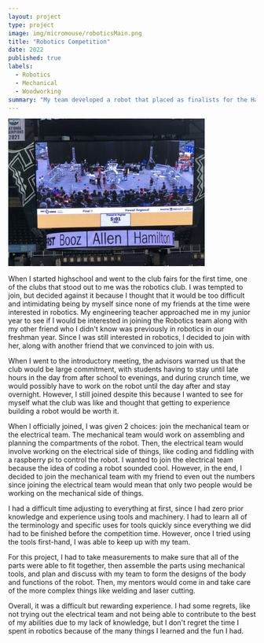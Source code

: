 ```yaml
---
layout: project
type: project
image: img/micromouse/roboticsMain.png
title: "Robotics Competition"
date: 2022
published: true
labels:
  - Robotics
  - Mechanical
  - Woodworking
summary: "My team developed a robot that placed as finalists for the Hawaii Regional First Robotics Competition."
---
```


<div class="text-center p-4">
  <img width="400px" class="rounded float-start pe-4" src="../img/micromouse/IMG_6055.JPG">
</div>

When I started highschool and went to the club fairs for the first time, one of the clubs that stood out to me was the robotics club. I was tempted to join, but decided against it because I thought that it would be too difficult and intimidating being by myself since none of my friends at the time were interested in robotics. My engineering teacher approached me in my junior year to see if I would be interested in joining the Robotics team along with my other friend who I didn't know was previously in robotics in our freshman year. Since I was still interested in robotics, I decided to join with her, along with another friend that we convinced to join with us. 

When I went to the introductory meeting, the advisors warned us that the club would be large commitment, with students having to stay until late hours in the day from after school to evenings, and during crunch time, we would possibly have to work on the robot until the day after and stay overnight. However, I still joined despite this because I wanted to see for myself what the club was like and thought that getting to experience building a robot would be worth it.

When I officially joined, I was given 2 choices: join the mechanical team or the electrical team. The mechanical team would work on assembling and planning the compartments of the robot. Then, the electrical team would involve working on the electrical side of things, like coding and fiddling with a raspberry pi to control the robot. I wanted to join the electrical team because the idea of coding a robot sounded cool. However, in the end, I decided to join the mechanical team with my friend to even out the numbers since joining the electrical team would mean that only two people would be working on the mechanical side of things. 

I had a difficult time adjusting to everything at first, since I had zero prior knowledge and experience using tools and machinery. I had to learn all of the terminology and specific uses for tools quickly since everything we did had to be finished before the competition time. However, once I tried using the tools first-hand, I was able to keep up with my team. 

For this project, I had to take measurements to make sure that all of the parts were able to fit together, then assemble the parts using mechanical tools, and plan and discuss with my team to form the designs of the body and functions of the robot. Then, my mentors would come in and take care of the more complex things like welding and laser cutting.

Overall, it was a difficult but rewarding experience. I had some regrets, like not trying out the electrical team and not being able to contribute to the best of my abilities due to my lack of knowledge, but I don't regret the time I spent in robotics because of the many things I learned and the fun I had. 


